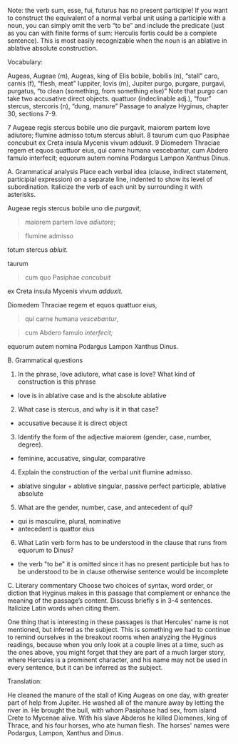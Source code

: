 Note: the verb sum, esse, fui, futurus has no present participle! If you want to construct the equivalent of a normal verbal unit using a participle with a noun, you can simply omit the verb “to be” and include the predicate (just as you can with finite forms of sum: Herculis fortis could be a complete sentence). This is most easily recognizable when the noun is an ablative in ablative absolute construction.

Vocabulary:

Augeas, Augeae (m), Augeas, king of Elis
bobile, bobilis (n), “stall”
caro, carnis (f), “flesh, meat”
Iuppiter, Iovis (m), Jupiter
purgo, purgare, purgavi, purgatus, “to clean (something, from something else)” Note that purgo can take two accusative direct objects.
quattuor (indeclinable adj.), “four”
stercus, stercoris (n), “dung, manure”
Passage to analyze
Hyginus, chapter 30, sections 7-9.

7 Augeae regis stercus bobile uno die purgavit, maiorem partem Iove adiutore; flumine admisso totum stercus abluit.
8 taurum cum quo Pasiphae concubuit ex Creta insula Mycenis vivum adduxit.
9 Diomedem Thraciae regem et equos quattuor eius, qui carne humana vescebantur, cum Abdero famulo interfecit; equorum autem nomina Podargus Lampon Xanthus Dinus.

A. Grammatical analysis
Place each verbal idea (clause, indirect statement, participial expression) on a separate line, indented to show its level of subordination. Italicize the verb of each unit by surrounding it with asterisks.

Augeae regis stercus bobile uno die *purgavit*,

>maiorem partem Iove *adiutore*; 

>flumine admisso 

totum stercus *abluit.*

taurum 

>cum quo Pasiphae *concubuit* 

ex Creta insula Mycenis vivum *adduxit.*

Diomedem Thraciae regem et equos quattuor eius,

>qui carne humana *vescebantur*, 

>cum Abdero famulo *interfecit;* 

equorum autem nomina Podargus Lampon Xanthus Dinus.

B. Grammatical questions
1. In the phrase, Iove adiutore, what case is Iove? What kind of construction is this phrase
  - love is in ablative case and is the absolute ablative
2. What case is stercus, and why is it in that case?
  - accusative because it is direct object
3. Identify the form of the adjective maiorem (gender, case, number, degree).
  - feminine, accusative, singular, comparative
4. Explain the construction of the verbal unit flumine admisso.
  - ablative singular + ablative singular, passive perfect participle, ablative absolute
5. What are the gender, number, case, and antecedent of qui?
  - qui is masculine, plural, nominative
  - antecedent is quattor eius
6. What Latin verb form has to be understood in the clause that runs from equorum to Dinus?
  - the verb "to be" it is omitted since it has no present participle but has to be understood to be in clause otherwise sentence would be incomplete 

C. Literary commentary
Choose two choices of syntax, word order, or diction that Hyginus makes in this passage that complement or enhance the meaning of the passage’s content. Discuss briefly s in 3-4 sentences. Italicize Latin words when citing them.

One thing that is interesting in these passages is that Hercules' name is not mentioned, but infered as the subject. This is something we had to continue to remind ourselves in the breakout rooms when analyzing the Hyginus readings, because when you only look at a couple lines at a time, such as the ones above, you might forget that they are part of a much larger story, where Hercules is a prominent character, and his name may not be used in every sentence, but it can be inferred as the subject. 

Translation:

He cleaned the manure of the stall of King Augeas on one day, with greater part of help from Jupiter. He washed all of the manure away by letting the river in. 
He brought the bull, with whom Pasiphase had sex, from island Crete to Mycenae alive. 
With his slave Abderos he killed Diomenes, king of Thrace, and his four horses, who ate human flesh. The horses' names were Podargus, Lampon, Xanthus and Dinus. 
